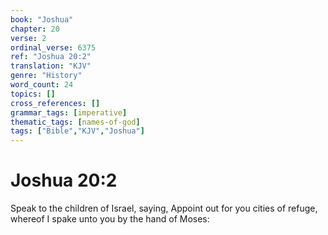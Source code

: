 ```yaml
---
book: "Joshua"
chapter: 20
verse: 2
ordinal_verse: 6375
ref: "Joshua 20:2"
translation: "KJV"
genre: "History"
word_count: 24
topics: []
cross_references: []
grammar_tags: [imperative]
thematic_tags: [names-of-god]
tags: ["Bible","KJV","Joshua"]
---
```


# Joshua 20:2

Speak to the children of Israel, saying, Appoint out for you cities of refuge, whereof I spake unto you by the hand of Moses:
